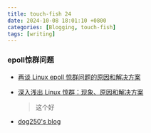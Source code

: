 ```yaml
---
title: touch-fish 24
date: 2024-10-08 18:01:10 +0800
categories: [Blogging, touch-fish]
tags: [writing]
---
```


### epoll惊群问题

+ [再谈 Linux epoll 惊群问题的原因和解决方案](https://mp.weixin.qq.com/s/xxjCrFH1361iG-srfNL9_Q)
+ [深入浅出 Linux 惊群：现象、原因和解决方案](https://zhuanlan.zhihu.com/p/385410196)
  > 这个好

+ [dog250's blog](https://blog.csdn.net/dog250?type=blog)
